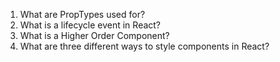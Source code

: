 1.  What are PropTypes used for?
    <!-- They are used to validate props -->
2.  What is a lifecycle event in React?
    <!-- Various methods that are woken up at differnet phases of the lifecycle of a component -->
3.  What is a Higher Order Component?
    <!-- An advanced way in React for reusing component logic -->
4.  What are three different ways to style components in React?
    <!-- css stylesheet, inline styling, css modules, and styled components -->
